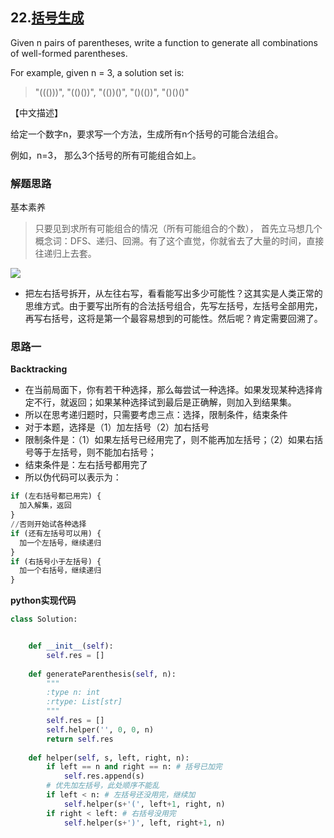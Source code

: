 ## 22.[括号生成](https://leetcode.com/problems/generate-parentheses/)
Given n pairs of parentheses, write a function to generate all combinations of well-formed parentheses.

For example, given n = 3, a solution set is:

> "((()))", "(()())", "(())()", "()(())", "()()()"

【中文描述】

给定一个数字n，要求写一个方法，生成所有n个括号的可能合法组合。

例如，n=3， 那么3个括号的所有可能组合如上。

### 解题思路
基本素养
>只要见到求所有可能组合的情况（所有可能组合的个数）， 首先立马想几个概念词：DFS、递归、回溯。有了这个直觉，你就省去了大量的时间，直接往递归上去套。

![](https://images2015.cnblogs.com/blog/805078/201509/805078-20150930124252605-1928720028.png)
- 把左右括号拆开，从左往右写，看看能写出多少可能性？这其实是人类正常的思维方式。由于要写出所有的合法括号组合，先写左括号，左括号全部用完，再写右括号，这将是第一个最容易想到的可能性。然后呢？肯定需要回溯了。
### 思路一
**Backtracking**
- 在当前局面下，你有若干种选择，那么每尝试一种选择。如果发现某种选择肯定不行，就返回；如果某种选择试到最后是正确解，则加入到结果集。  
- 所以在思考递归题时，只需要考虑三点：选择，限制条件，结束条件
- 对于本题，选择是（1）加左括号（2）加右括号
- 限制条件是：（1）如果左括号已经用完了，则不能再加左括号；（2）如果右括号等于左括号，则不能加右括号；
- 结束条件是：左右括号都用完了
- 所以伪代码可以表示为：

```python
if (左右括号都已用完) {
  加入解集，返回
}
//否则开始试各种选择
if (还有左括号可以用) {
  加一个左括号，继续递归
}
if (右括号小于左括号) {
  加一个右括号，继续递归
}
```

**python实现代码**
```python
class Solution:


    def __init__(self):
        self.res = []
        
    def generateParenthesis(self, n):
        """
        :type n: int
        :rtype: List[str]
        """
        self.res = []
        self.helper('', 0, 0, n)
        return self.res
        
    def helper(self, s, left, right, n):
        if left == n and right == n: # 括号已加完
            self.res.append(s)
        # 优先加左括号，此处顺序不能乱
        if left < n: # 左括号还没用完，继续加
            self.helper(s+'(', left+1, right, n)
        if right < left: # 右括号没用完
            self.helper(s+')', left, right+1, n)


```

